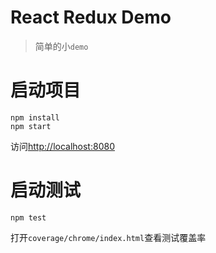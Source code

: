 # React Redux Demo
> 简单的小`demo`

# 启动项目

```
npm install 
npm start
```
访问[http://localhost:8080](http://localhost:8080)

# 启动测试

```
npm test
```

打开`coverage/chrome/index.html`查看测试覆盖率
